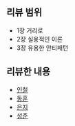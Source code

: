 ## 리뷰 범위
- 1장 거리로
- 2장 실용적인 이론
- 3장 유용한 안티패턴

## 리뷰한 내용
- [인철](./incheol.md)
- [동훈](./donghun.md)
- [은지](./eunji.md)
- [성준](./sungjun.md)